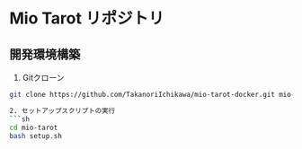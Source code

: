 # Mio Tarot リポジトリ

## 開発環境構築
1. Gitクローン
```sh
git clone https://github.com/TakanoriIchikawa/mio-tarot-docker.git mio-tarot

2. セットアップスクリプトの実行
```sh
cd mio-tarot
bash setup.sh